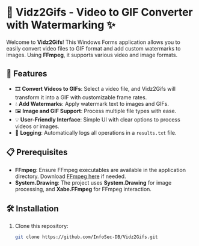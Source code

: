 # 🎥 Vidz2Gifs - Video to GIF Converter with Watermarking ✨

Welcome to **Vidz2Gifs**! This Windows Forms application allows you to easily convert video files to GIF format and add custom watermarks to images. Using **FFmpeg**, it supports various video and image formats. 

## 📜 Features
- 🎞️ **Convert Videos to GIFs**: Select a video file, and Vidz2Gifs will transform it into a GIF with customizable frame rates.
- 💧 **Add Watermarks**: Apply watermark text to images and GIFs.
- 🖼️ **Image and GIF Support**: Process multiple file types with ease.
- 💡 **User-Friendly Interface**: Simple UI with clear options to process videos or images.
- 📝 **Logging**: Automatically logs all operations in a `results.txt` file.

## 📋 Prerequisites
- **FFmpeg**: Ensure FFmpeg executables are available in the application directory. Download [FFmpeg here](https://ffmpeg.org/download.html) if needed.
- **System.Drawing**: The project uses **System.Drawing** for image processing, and **Xabe.FFmpeg** for FFmpeg interaction.
  
## 🛠️ Installation
1. Clone this repository:
   ```bash
   git clone https://github.com/InfoSec-DB/Vidz2Gifs.git
